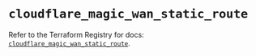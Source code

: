 # `cloudflare_magic_wan_static_route`

Refer to the Terraform Registry for docs: [`cloudflare_magic_wan_static_route`](https://registry.terraform.io/providers/cloudflare/cloudflare/4.45.0/docs/resources/magic_wan_static_route).

